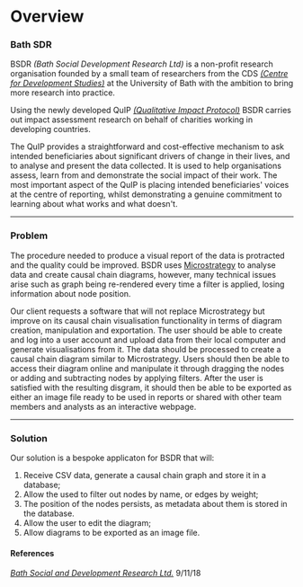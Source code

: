 Overview
========

### Bath SDR 

BSDR _(Bath Social Development Research Ltd)_ is a non-profit research organisation founded by a small team of researchers
 from the CDS [_(Centre for Development Studies)_](http://www.bath.ac.uk/cds/) at the University of Bath with the ambition
 to bring more research into practice.
 
Using the newly developed QuIP [_(Qualitative Impact Protocol)_](http://bathsdr.org/wp-content/uploads/2017/09/Revised-QUIP-briefing-paper-July-2017.pdf)
 BSDR carries out impact assessment research on behalf of charities working in developing countries.

The QuIP provides a straightforward and cost-effective mechanism to ask intended beneficiaries about significant drivers
 of change in their lives, and to analyse and present the data collected. It is used to help organisations assess, learn
 from and demonstrate the social impact of their work. The most important aspect of the QuIP is placing intended beneficiaries'
 voices at the centre of reporting, whilst demonstrating a genuine commitment to learning about what works and what doesn't.
 
 --- 
  
### Problem 

The procedure needed to produce a visual report of the data is protracted and the quality could be improved. BSDR uses
 [Microstrategy](https://www.microstrategy.com/us) to analyse data and create causal chain diagrams, however, many technical issues arise such as graph being re-rendered every time a filter is applied, losing information about node position.
 
 Our client requests a software that will not replace Microstrategy but improve on its causal chain visualisation
 functionality in terms of diagram creation, manipulation and exportation. The user should be able to create and log into a user account and upload data from their local computer and generate visualisations from it. The data should be processed to create a causal chain diagram similar to Microstrategy. Users should then be able to access their diagram online and manipulate it through dragging the nodes or adding and subtracting nodes by applying filters. After the user is satisfied with the resulting disgram, it should then be able to be exported as either an image file ready to be used in reports or shared with other team members and analysts as an interactive webpage.

---

### Solution 

Our solution is a bespoke applicaton for BSDR that will:
1. Receive CSV data, generate a causal chain graph and store it in a database;
2. Allow the used to filter out nodes by name, or edges by weight;
3. The position of the nodes persists, as metadata about them is stored in the database. 
4. Allow the user to edit the diagram;
5. Allow diagrams to be exported as an image file. 

#### References
[_Bath Social and Development Research Ltd._](http://bathsdr.org/) 9/11/18
